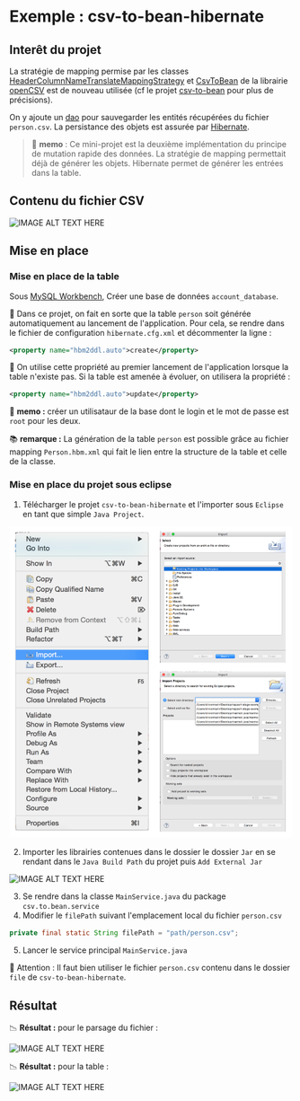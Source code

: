 # Exemple : csv-to-bean-hibernate

## Interêt du projet

La stratégie de mapping permise par les classes [HeaderColumnNameTranslateMappingStrategy](http://javadox.com/net.sf.opencsv/opencsv/2.3/au/com/bytecode/opencsv/bean/HeaderColumnNameMappingStrategy.html) et [CsvToBean](http://javadox.com/net.sf.opencsv/opencsv/2.3/au/com/bytecode/opencsv/bean/CsvToBean.html) de la librairie [openCSV](http://opencv.org/documentation.html) est de nouveau utilisée (cf le projet [csv-to-bean](https://github.com/oliviermarin/rapport-stage-exemples/tree/master/csv-to-bean) pour plus de précisions).


On y ajoute un [dao](http://cyrille-herby.developpez.com/tutoriels/java/mapper-sa-base-donnees-avec-pattern-dao/) pour sauvegarder les entités récupérées du fichier ```person.csv```. La persistance des objets est assurée par [Hibernate](http://docs.jboss.org/hibernate/orm/3.5/reference/fr-FR/html/).


> :memo: **memo** : Ce mini-projet est la deuxième implémentation du principe de mutation rapide des données. La stratégie de mapping permettait déjà de générer les objets. Hibernate permet de générer les entrées dans la table. 

## Contenu du fichier CSV

![IMAGE ALT TEXT HERE](http://blogs.technet.com/cfs-file.ashx/__key/communityserver-blogs-components-weblogfiles/00-00-00-76-18/7140.hsg_2D00_7_2D00_11_2D00_13_2D00_04.png)

## Mise en place

### Mise en place de la table

Sous [MySQL Workbench](http://dev.mysql.com/downloads/workbench/), Créer une base de données ```account_database```.

:paperclip: Dans ce projet, on fait en sorte que la table ```person``` soit générée automatiquement au lancement de l'application. Pour cela, se rendre dans le fichier de configuration ```hibernate.cfg.xml``` et décommenter la ligne :

```xml
<property name="hbm2ddl.auto">create</property>
```

:paperclip: On utilise cette propriété au premier lancement de l'application lorsque la table n'existe pas. Si la table est amenée à évoluer, on utilisera la propriété :

```xml
<property name="hbm2ddl.auto">update</property>
```

:memo: **memo :** créer un utilisataur de la base dont le login et le mot de passe est ```root``` pour les deux. 

:books: **remarque :** La génération de la table ```person``` est possible grâce au fichier mapping ```Person.hbm.xml``` qui fait le lien entre la structure de la table et celle de la classe.   

### Mise en place du projet sous eclipse

 1. Télécharger le projet ```csv-to-bean-hibernate``` et l'importer sous ```Eclipse``` en tant que simple ```Java Project```. 

![import project](https://github.com/oliviermarin/rapport-stage-exemples/blob/master/images/import-project.png?raw=true)

 2. Importer les librairies contenues dans le dossier le dossier ```Jar``` en se rendant dans le ```Java Build Path``` du projet puis ```Add External Jar```

![IMAGE ALT TEXT HERE](http://wiki.lwjgl.org/images/1/15/Eclipse3.png)

 3. Se rendre dans la classe ```MainService.java``` du package ```csv.to.bean.service```
 4. Modifier le ```filePath``` suivant l'emplacement local du fichier ```person.csv``` 

```java
private final static String filePath = "path/person.csv";
```
5. Lancer le service principal ```MainService.java```

:children_crossing: Attention : Il faut bien utiliser le fichier ```person.csv```  contenu dans le dossier ```file``` de ```csv-to-bean-hibernate```.   

## Résultat

:chart_with_downwards_trend: **Résultat :** pour le parsage du fichier :

![IMAGE ALT TEXT HERE](http://help.eclipse.org/luna/topic/org.eclipse.jdt.doc.user/reference/views/console/images/ref-console_view.PNG)

:chart_with_downwards_trend: **Résultat :** pour la table :

![IMAGE ALT TEXT HERE](http://origin-symwisedownload.symantec.com/library/BUSINESS/TECH199666/workbench.png)